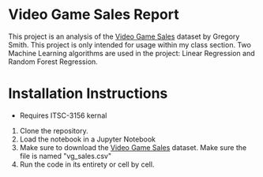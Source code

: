 # Video Game Sales Report

This project is an analysis of the [Video Game Sales](https://www.kaggle.com/datasets/gregorut/videogamesales) dataset by Gregory Smith. This project is only intended for usage within my class section. Two Machine Learning algorithms are used in the project: Linear Regression and Random Forest Regression.

# Installation Instructions

- Requires ITSC-3156 kernal

1. Clone the repository.
2. Load the notebook in a Jupyter Notebook
3. Make sure to download the [Video Game Sales](https://www.kaggle.com/datasets/gregorut/videogamesales) dataset. Make sure the file is named "vg_sales.csv"
4. Run the code in its entirety or cell by cell.
